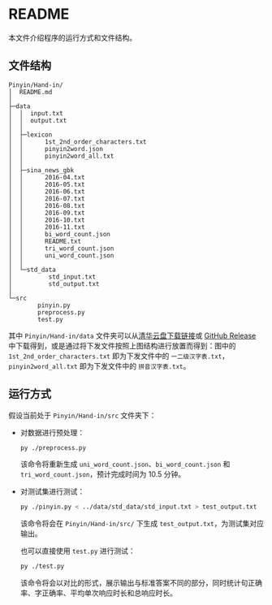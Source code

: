 # README

本文件介绍程序的运行方式和文件结构。

## 文件结构

```
Pinyin/Hand-in/
│  README.md
│
├─data
│  │  input.txt
│  │  output.txt
│  │
│  ├─lexicon
│  │      1st_2nd_order_characters.txt
│  │      pinyin2word.json
│  │      pinyin2word_all.txt
│  │
│  ├─sina_news_gbk
│  │      2016-04.txt
│  │      2016-05.txt
│  │      2016-06.txt
│  │      2016-07.txt
│  │      2016-08.txt
│  │      2016-09.txt
│  │      2016-10.txt
│  │      2016-11.txt
│  │      bi_word_count.json
│  │      README.txt
│  │      tri_word_count.json
│  │      uni_word_count.json
│  │
│  └─std_data
│          std_input.txt
│          std_output.txt
│
└─src
        pinyin.py
        preprocess.py
        test.py
```

其中 `Pinyin/Hand-in/data` 文件夹可以从[清华云盘下载链接](https://cloud.tsinghua.edu.cn/d/876ab9066cbd4f53b168/)或 [GitHub Release](https://github.com/LeverImmy/Introduction-to-Artificial-Intelligence/releases/download/Pinyin/data.zip) 中下载得到，或是通过将下发文件按照上图结构进行放置而得到：图中的 `1st_2nd_order_characters.txt` 即为下发文件中的 `一二级汉字表.txt`，`pinyin2word_all.txt` 即为下发文件中的 `拼音汉字表.txt`。

## 运行方式

假设当前处于 `Pinyin/Hand-in/src` 文件夹下：

- 对数据进行预处理：

  ```bash
  py ./preprocess.py
  ```

  该命令将重新生成 `uni_word_count.json`、`bi_word_count.json` 和 `tri_word_count.json`，预计完成时间为 $10.5$ 分钟。

- 对测试集进行测试：

  ```bash
  py ./pinyin.py < ../data/std_data/std_input.txt > test_output.txt
  ```

  该命令将会在 `Pinyin/Hand-in/src/` 下生成 `test_output.txt`，为测试集对应输出。

  也可以直接使用 `test.py` 进行测试：

  ```bash
  py ./test.py
  ```

  该命令将会以对比的形式，展示输出与标准答案不同的部分，同时统计句正确率、字正确率、平均单次响应时长和总响应时长。

